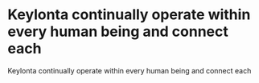 # Keylonta continually operate within every human being and connect each

Keylonta continually operate within every human being and connect each